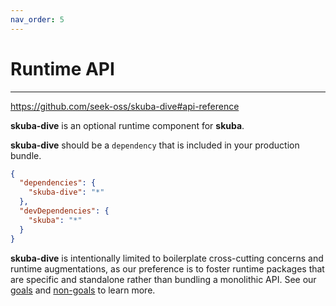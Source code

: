 ```yaml
---
nav_order: 5
---
```


# Runtime API

---

<https://github.com/seek-oss/skuba-dive#api-reference>

**skuba-dive** is an optional runtime component for **skuba**.

**skuba-dive** should be a `dependency` that is included in your production bundle.

```json
{
  "dependencies": {
    "skuba-dive": "*"
  },
  "devDependencies": {
    "skuba": "*"
  }
}
```

**skuba-dive** is intentionally limited to boilerplate cross-cutting concerns and runtime augmentations,
as our preference is to foster runtime packages that are specific and standalone rather than bundling a monolithic API.
See our [goals] and [non-goals] to learn more.

[goals]: ../about.md#goals
[non-goals]: ../about.md#non-goals

